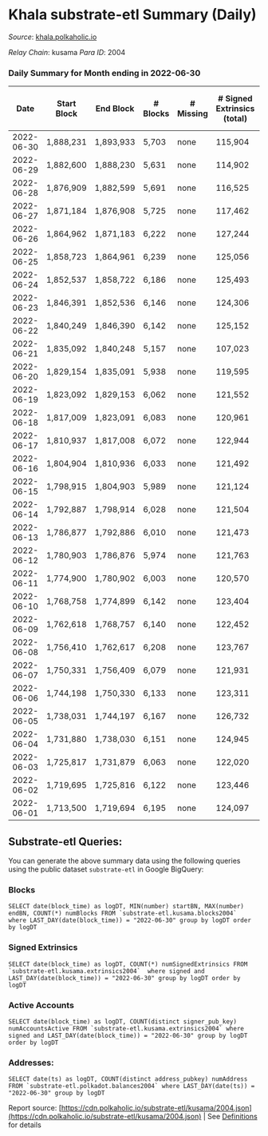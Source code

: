 # Khala substrate-etl Summary (Daily)

_Source_: [khala.polkaholic.io](https://khala.polkaholic.io)

*Relay Chain*: kusama
*Para ID*: 2004



### Daily Summary for Month ending in 2022-06-30


| Date | Start Block | End Block | # Blocks | # Missing | # Signed Extrinsics (total) | # Active Accounts | # Addresses with Balances | # Events | # Transfers | # XCM Transfers In | # XCM Transfers Out |
| ---- | ----------- | --------- | -------- | --------- | --------------------------- | ----------------- | ------------------------- | -------- | ----------- | ------------------ | ------------------- |
| 2022-06-30 | 1,888,231 | 1,893,933 | 5,703 | none  | 115,904 | 2,179 | 16,813 | 1,294,754 | 2,146 ($232,229.13) | 4 ($189.08) | 9 ($1,663.96) |
| 2022-06-29 | 1,882,600 | 1,888,230 | 5,631 | none  | 114,902 | 2,192 | 16,801 | 1,284,019 | 2,010 ($111,399.92) | 8 ($415.51) | 6 ($238.11) |
| 2022-06-28 | 1,876,909 | 1,882,599 | 5,691 | none  | 116,525 | 2,167 | 16,783 | 1,301,745 | 1,983 ($121,876.63) | 9 ($882.21) | 6 ($1,429.44) |
| 2022-06-27 | 1,871,184 | 1,876,908 | 5,725 | none  | 117,462 | 2,191 | 16,764 | 1,313,402 | 2,139 ($160,600.32) | 5 ($578.76) | 6 ($1,406.77) |
| 2022-06-26 | 1,864,962 | 1,871,183 | 6,222 | none  | 127,244 | 2,183 | 16,748 | 1,423,888 | 2,341 ($139,822.92) | 14 ($315.93) | 5 ($252.63) |
| 2022-06-25 | 1,858,723 | 1,864,961 | 6,239 | none  | 125,056 | 2,269 | 16,709 | 1,406,506 | 1,981 ($260,531.33) | 16 ($3,472.30) | 13 ($586.47) |
| 2022-06-24 | 1,852,537 | 1,858,722 | 6,186 | none  | 125,493 | 2,321 | 16,678 | 1,373,173 | 1,898 ($248,902.24) | 22 ($459.50) | 9 ($280.41) |
| 2022-06-23 | 1,846,391 | 1,852,536 | 6,146 | none  | 124,306 | 2,314 | 16,645 | 1,278,083 | 2,208 ($160,614.25) | 27 ($1,297.00) | 5 ($653.30) |
| 2022-06-22 | 1,840,249 | 1,846,390 | 6,142 | none  | 125,152 | 2,534 | 16,597 | 1,275,396 | 2,268 ($186,521.66) | 43 ($675.05) | 8 ($1,422.15) |
| 2022-06-21 | 1,835,092 | 1,840,248 | 5,157 | none  | 107,023 | 2,568 | 16,435 | 1,090,648 | 2,349 ($239,437.04) | 46 ($992.57) | 5 ($206.84) |
| 2022-06-20 | 1,829,154 | 1,835,091 | 5,938 | none  | 119,595 | 2,298 | 16,281 | 1,224,645 | 2,249 ($168,785.43) | 3 ($83.71) | 4 ($271.52) |
| 2022-06-19 | 1,823,092 | 1,829,153 | 6,062 | none  | 121,552 | 2,214 | 16,275 | 1,248,091 | 2,288 ($167,982.73) | 4 ($1,728.46) | 3 ($253.82) |
| 2022-06-18 | 1,817,009 | 1,823,091 | 6,083 | none  | 120,961 | 2,152 | 16,267 | 1,244,608 | 1,855 ($79,422.71) | 1 ($5.00) | 11 ($1,185.62) |
| 2022-06-17 | 1,810,937 | 1,817,008 | 6,072 | none  | 122,944 | 2,305 | 16,263 | 1,259,076 | 2,339 ($141,962.17) | 9 ($1,906.27) | 4 ($234.80) |
| 2022-06-16 | 1,804,904 | 1,810,936 | 6,033 | none  | 121,492 | 2,309 | 16,221 | 1,246,481 | 2,273 ($268,675.05) | 3 ($256.76) | 6 ($281.84) |
| 2022-06-15 | 1,798,915 | 1,804,903 | 5,989 | none  | 121,124 | 2,285 | 16,254 | 1,244,796 | 2,526 ($184,427.27) | 7 ($2,456.41) | 6 ($1,755.05) |
| 2022-06-14 | 1,792,887 | 1,798,914 | 6,028 | none  | 121,504 | 2,267 | 16,229 | 1,247,928 | 2,482 ($167,057.86) | 9 ($230.27) | 14 ($259.29) |
| 2022-06-13 | 1,786,877 | 1,792,886 | 6,010 | none  | 121,473 | 2,315 | 16,204 | 1,246,789 | 2,809 ($274,225.96) | 10 ($6,141.28) | 9 ($3,770.42) |
| 2022-06-12 | 1,780,903 | 1,786,876 | 5,974 | none  | 121,763 | 2,387 | 16,146 | 1,247,768 | 2,747 ($87,916.02) | 8 ($1,664.75) | 11 ($3,647.09) |
| 2022-06-11 | 1,774,900 | 1,780,902 | 6,003 | none  | 120,570 | 2,208 | 16,133 | 1,266,480 | 2,243 ($215,208.15) | 6 ($2,254.90) | 9 ($1,935.87) |
| 2022-06-10 | 1,768,758 | 1,774,899 | 6,142 | none  | 123,404 | 2,278 | 16,128 | 1,295,141 | 2,356 ($285,226.87) | 2 ($502.36) | 10 ($1,414.66) |
| 2022-06-09 | 1,762,618 | 1,768,757 | 6,140 | none  | 122,452 | 2,216 | 16,112 | 1,283,915 | 1,860 ($159,845.14) | 8 ($1,293.14) | 9 ($676.37) |
| 2022-06-08 | 1,756,410 | 1,762,617 | 6,208 | none  | 123,767 | 2,304 | 16,091 | 1,297,938 | 2,174 ($241,696.28) | 12 ($897.40) | 11 ($797.00) |
| 2022-06-07 | 1,750,331 | 1,756,409 | 6,079 | none  | 121,931 | 2,267 | 16,063 | 1,271,813 | 2,243 ($279,451.54) | 20 ($1,939.59) | 11 ($329.29) |
| 2022-06-06 | 1,744,198 | 1,750,330 | 6,133 | none  | 123,311 | 2,290 | 16,031 | 1,290,715 | 2,332 ($212,392.45) | 8 ($207.51) | 8 ($7,573.49) |
| 2022-06-05 | 1,738,031 | 1,744,197 | 6,167 | none  | 126,732 | 2,303 | 16,013 | 1,317,900 | 2,004 ($142,417.35) | 5 ($232.05) | 8 ($254.51) |
| 2022-06-04 | 1,731,880 | 1,738,030 | 6,151 | none  | 124,945 | 2,228 | 16,008 | 1,301,072 | 1,659 ($124,906.62) | 2 ($82.61) | 9 ($349.13) |
| 2022-06-03 | 1,725,817 | 1,731,879 | 6,063 | none  | 122,020 | 2,232 | 15,997 | 1,267,160 | 1,941 ($172,685.52) | 6 ($2,984.20) | 16 ($3,005.22) |
| 2022-06-02 | 1,719,695 | 1,725,816 | 6,122 | none  | 123,446 | 2,311 | 15,971 | 1,284,877 | 2,120 ($305,724.01) | 12 ($1,644.96) | 17 ($1,691.81) |
| 2022-06-01 | 1,713,500 | 1,719,694 | 6,195 | none  | 124,097 | 2,271 | 15,938 | 1,294,337 | 2,079 ($111,774.84) | 7 ($66.17) | 17 ($777.12) |

## Substrate-etl Queries:
You can generate the above summary data using the following queries using the public dataset `substrate-etl` in Google BigQuery:


### Blocks
```
SELECT date(block_time) as logDT, MIN(number) startBN, MAX(number) endBN, COUNT(*) numBlocks FROM `substrate-etl.kusama.blocks2004`  where LAST_DAY(date(block_time)) = "2022-06-30" group by logDT order by logDT
```


### Signed Extrinsics
```
SELECT date(block_time) as logDT, COUNT(*) numSignedExtrinsics FROM `substrate-etl.kusama.extrinsics2004`  where signed and LAST_DAY(date(block_time)) = "2022-06-30" group by logDT order by logDT
```


### Active Accounts
```
SELECT date(block_time) as logDT, COUNT(distinct signer_pub_key) numAccountsActive FROM `substrate-etl.kusama.extrinsics2004` where signed and LAST_DAY(date(block_time)) = "2022-06-30" group by logDT order by logDT
```


### Addresses:
```
SELECT date(ts) as logDT, COUNT(distinct address_pubkey) numAddress FROM `substrate-etl.polkadot.balances2004` where LAST_DAY(date(ts)) = "2022-06-30" group by logDT
```



Report source: [https://cdn.polkaholic.io/substrate-etl/kusama/2004.json](https://cdn.polkaholic.io/substrate-etl/kusama/2004.json) | See [Definitions](/DEFINITIONS.md) for details
